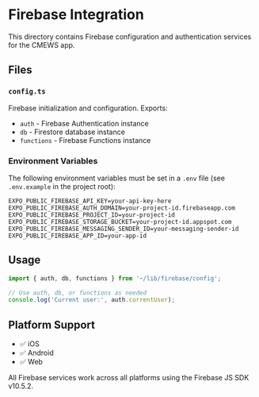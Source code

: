 # Firebase Integration

This directory contains Firebase configuration and authentication services for the CMEWS app.

## Files

### `config.ts`
Firebase initialization and configuration. Exports:
- `auth` - Firebase Authentication instance
- `db` - Firestore database instance
- `functions` - Firebase Functions instance

### Environment Variables
The following environment variables must be set in a `.env` file (see `.env.example` in the project root):

```env
EXPO_PUBLIC_FIREBASE_API_KEY=your-api-key-here
EXPO_PUBLIC_FIREBASE_AUTH_DOMAIN=your-project-id.firebaseapp.com
EXPO_PUBLIC_FIREBASE_PROJECT_ID=your-project-id
EXPO_PUBLIC_FIREBASE_STORAGE_BUCKET=your-project-id.appspot.com
EXPO_PUBLIC_FIREBASE_MESSAGING_SENDER_ID=your-messaging-sender-id
EXPO_PUBLIC_FIREBASE_APP_ID=your-app-id
```

## Usage

```typescript
import { auth, db, functions } from '~/lib/firebase/config';

// Use auth, db, or functions as needed
console.log('Current user:', auth.currentUser);
```

## Platform Support
- ✅ iOS
- ✅ Android  
- ✅ Web

All Firebase services work across all platforms using the Firebase JS SDK v10.5.2.
